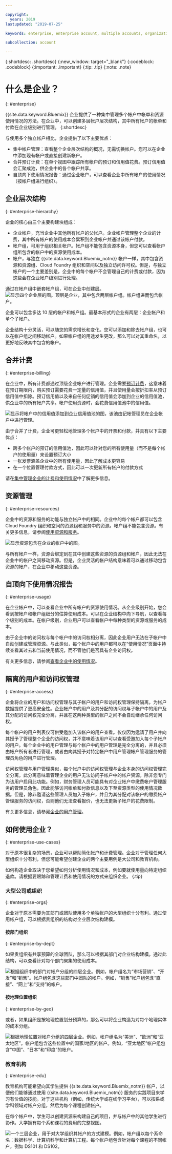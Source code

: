 ```yaml
---

copyright:
  years: 2019
lastupdated: "2019-07-25"

keywords: enterprise, enterprise account, multiple accounts, organization, hierarchy

subcollection: account

---
```


{:shortdesc: .shortdesc}
{:new_window: target="_blank"}
{:codeblock: .codeblock}
{:important: .important}
{:tip: .tip}
{:note: .note}

# 什么是企业？
{: #enterprise}

{{site.data.keyword.Bluemix}} 企业提供了一种集中管理多个帐户中帐单和资源使用情况的方法。在企业中，可以创建多层帐户层次结构，其中所有帐户的帐单和付款在企业级别进行管理。
{:shortdesc}

与使用多个独立帐户相比，企业提供了以下主要优点：
- 集中帐户管理：查看整个企业层次结构的概况，无需切换帐户。您可以在企业中添加现有帐户或直接创建新帐户。
- 合并预订计费：在单个视图中跟踪所有帐户的预订和信用值花费。预订信用值会汇聚成池，供企业中的各个帐户共享。
- 自顶向下使用情况报告：通过企业帐户，可以查看企业中所有帐户的使用情况（按帐户组进行组织）。

## 企业层次结构
{: #enterprise-hierarchy}

企业的核心由三个主要构建块组成：
- 企业帐户，充当企业中其他所有帐户的父帐户。企业帐户管理整个企业的计费，其中所有帐户的使用成本会累积到企业帐户并通过该帐户付款。
- 帐户组，可用于组织相关帐户。帐户组不能包含资源本身，但您可以查看帐户组所包含的帐户中的资源使用成本。
- 帐户，与独立 {{site.data.keyword.Bluemix_notm}} 帐户一样，其中包含资源和资源组、Cloud Foundry 组织和空间以及独立访问许可权。但是，与独立帐户的一个主要差别是，企业中的每个帐户不会管理自己的计费或付款，因为这些会在企业帐户级别进行处理。

通过在帐户组中嵌套帐户组，可在企业中创建层。
![显示四个企业层的图。顶层是企业，其中包含两层帐户组。帐户组进而包含帐户。](images/enterprise-hierarchy.svg "企业层是通过添加帐户组创建的。")

企业可以包含多达 10 层的帐户和帐户组。最基本形式的企业有两层：企业帐户和单个子帐户。

企业结构十分灵活，可以随您的需求增长和变化。您可以添加和除去帐户组，也可以在帐户组之间移动帐户。如果帐户组的用途发生更改，那么可以对其重命名，以更好地反映其中包含的帐户。

## 合并计费
{: #enterprise-billing}

在企业中，所有计费都通过顶级企业帐户进行管理。企业需要[预订计费](/docs/account?topic=account-accounts#subscription-account)，这意味着在预订期限内，购买预订需要花费一定量的信用值，并且使用量会按折扣率从预订信用值中扣除。预订信用值以及来自任何促销的信用值会添加到企业的信用值池，供企业中的所有帐户共享。帐户使用资源时，会花费信用值池中的信用值。

![显示将帐户中的信用值添加到企业信用值池的图，该池由记帐管理员在企业帐户中进行管理。](images/enterprise-billing.svg "所有帐户的计费由记帐管理员在企业帐户中进行管理。")

由于合并了计费，企业可更轻松地管理多个帐户中的开票和付款，并具有以下主要优点：
* 跨多个帐户的预订的信用值池，因此可以针对您的所有使用量（而不是每个帐户的使用量）来设置预订大小
* 一张发票涵盖企业中的所有使用量，因此了解成本更容易
* 在一个位置管理付款方式，因此可以一次更新所有帐户的付款方式

请在[集中管理企业的计费和使用情况](/docs/billing-usage?topic=billing-usage-enterprise)中了解更多信息。

## 资源管理
{: #enterprise-resources}

企业中的资源和服务的功能与独立帐户中的相同。企业中的每个帐户都可以包含 Cloud Foundry 组织和空间的资源组和服务中的资源。帐户组不能包含资源。有关更多信息，请参阅[使用资源和服务](/docs/resources?topic=resources-resource)。

![显示资源包含在企业的帐户中的图。](images/enterprise-resources.svg "资源与企业中的帐户绑定，就像独立帐户一样。")

与所有帐户一样，资源会绑定到在其中创建这些资源的资源组和帐户，因此无法在企业中的帐户之间移动资源。但是，企业灵活的帐户结构意味着可以通过移动包含资源的帐户，在企业中移动这些资源。

## 自顶向下使用情况报告
{: #enterprise-usage}

在企业帐户中，可以查看企业中所有帐户的资源使用情况。从企业级别开始，您会看到按帐户和帐户组细分的估算使用成本。可以在企业结构中向下导航，以查看每个级别的成本。在帐户级别，企业用户可以查看帐户中每种类型的资源或服务的成本。

由于企业中的访问权与每个帐户中的访问权相分离，因此企业用户无法在子帐户中自动创建或管理资源。与此类似，每个帐户中的用户都可以在“使用情况”页面中持续查看其过去和当前使用情况，而不管他们是否具有企业访问权。

有关更多信息，请参阅[查看企业中的使用情况](/docs/billing-usage?topic=billing-usage-enterprise-usage)。

## 隔离的用户和访问权管理
{: #enterprise-access}

企业将企业的用户和访问权管理与其子帐户的用户和访问权管理保持隔离，为帐户数据提供了更高安全性。企业帐户中的用户及其分配的访问权与子帐户中的用户及其分配的访问权完全分离，并且在这两种类型的帐户之间不会自动继承任何访问权。

每个帐户的用户列表仅可供受邀加入该帐户的用户查看。仅仅因为邀请了用户并向其授予了管理整个企业的访问权，并不意味着该用户可以查看受邀加入每个子帐户的用户。每个企业中的用户管理与每个帐户中的用户管理是完全分离的，并且必须由帐户所有者进行管理，或者由向其授予对特定帐户中用户管理帐户管理服务的管理员角色的用户进行管理。

访问权管理与用户管理类似，每个帐户中的访问权管理与企业本身的访问权管理完全分离。此分离意味着管理企业的用户无法访问子帐户中的帐户资源，除非您专门为该用户启用此功能。例如，财务管理人员可能具有对企业帐户中缴费帐户管理服务的管理员角色，因此能够访问帐单和付款信息以及下至资源类型的使用情况数据。但是，除非邀请这些管理人员加入子帐户，并且为其分配对该帐户的缴费帐户管理服务的访问权，否则他们无法查看报价，也无法更新子帐户的花费限制。

有关更多信息，请参阅[企业的用户管理](/docs/iam?topic=iam-enterprise-access)。

## 如何使用企业？
{: #enterprise-use-cases}

对于原本很复杂的场景，企业可以帮助简化帐户和计费管理。企业对于管理任何大型组织十分有利，但您可能希望创建企业的两个主要用例是大公司和教育机构。

如何构造企业取决于您希望如何分析使用情况和成本，例如要就使用量向特定组织退款。请根据要跟踪和管理计费和使用情况的方式来组织企业。
{:tip}

### 大型公司或组织
{: #enterprise-orgs}

企业对于原本需要为其部门或团队使用多个单独帐户的大型组织十分有利。通过使用帐户组，可以根据贵组织的结构对企业层次结构建模。

#### 按部门组织
{: #enterprise-by-dept}

如果贵组织有共享预算的全球团队，那么可以根据其部门对企业结构建模。通过此结构，可以查看针对每个部门聚集的使用成本。

![根据组织中的部门对帐户分组的四层企业。例如，帐户组名为“市场营销”、“开发”和“销售”。帐户组包含这些部门中团队的帐户。例如，“销售”帐户组包含“直接”、“网上”和“支持”的帐户。](images/enterprise-by-dept.svg "企业根据组织中的部门来组织帐户。")

#### 按地理位置组织
{: #enterprise-by-geo}

或者，如果组织是按地理位置划分预算的，那么可以将企业构造为对每个地理实体的成本分组。

![根据地理位置对帐户分组的四层企业。例如，帐户组名为“美洲”、“欧洲”和“亚太地区”。帐户组包含这些位置中的国家/地区的帐户。例如，“亚太地区”帐户组包含“中国”、“日本”和“印度”的帐户。](images/enterprise-by-geo.svg "根据地理位置组织帐户的企业。")

### 教育机构
{: #enterprise-edu}

教育机构可能希望向其学生提供 {{site.data.keyword.Bluemix_notm}} 帐户，以便他们能够通过使用 {{site.data.keyword.Bluemix_notm}} 服务的实践项目来学习有价值的技能。对于这些机构（例如，传统大学或在线学习平台），可以按系或学科领域对帐户分组，然后为每个课程创建帐户。

在每个帐户中，学生可以创建资源来构建自己的项目，并与帐户中的其他学生进行协作。大学拥有每个系和课程的费用的完整视图。

![一个三层企业，用于对大学组织其帐户的方式建模。例如，帐户组以每个系命名：数据科学、计算机科学和计算机工程。每个帐户组包含针对每个课程的不同帐户，例如 DS101 和 DS102。](images/enterprise-edu.svg "用于大学的企业具有针对每个系的帐户组，并且每个课程有不同的帐户。")
